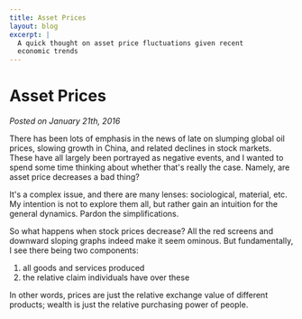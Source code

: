 ```yaml
---
title: Asset Prices
layout: blog
excerpt: |
  A quick thought on asset price fluctuations given recent 
  economic trends
---
```



# Asset Prices


_Posted on January 21th, 2016_


There has been lots of emphasis in the news of late on slumping global oil prices, slowing growth in China, and related declines in stock markets. These have all largely been portrayed as negative events, and I wanted to spend some time thinking about whether that's really the case. Namely, are asset price decreases a bad thing?

It's a complex issue, and there are many lenses: sociological, material, etc. My intention is not to explore them all, but rather gain an intuition for the general dynamics. Pardon the simplifications.

So what happens when stock prices decrease? All the red screens and downward sloping graphs indeed make it seem ominous. But fundamentally, I see there being two components:

1. all goods and services produced
2. the relative claim individuals have over these

In other words, prices are just the relative exchange value of different products; wealth is just the relative purchasing power of people.